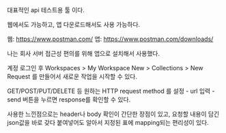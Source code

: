 <p>대표적인 api 테스트용 툴 이다.</p>
<p>웹에서도 가능하고, 앱 다운로드해서도 사용 가능하다.</p>
<p>웹: <a href="https://www.postman.com/">https://www.postman.com/</a>
앱: <a href="https://www.postman.com/downloads/">https://www.postman.com/downloads/</a></p>
<p>나는 회사 서버 접근성 편의를 위해 앱으로 설치해서 사용했다.</p>
<p>계정 로그인 후 Workspaces &gt; My Workspace 
New &gt; Collections &gt; New Request 를 만들어서 새로운 작업을 시작할 수 있다.</p>
<p>GET/POST/PUT/DELETE 등 원하는 HTTP request method 를 설정 -
url 입력 - send 버튼을 누르면 response를 확인할 수 있다.</p>
<p>사용한 느낀점으로는 header나 body 확인이 간단한 장점이 있고,
요청할 내용이 담긴 json값을 바로 갖다 붙여넣어도 알아서 지정된 표에 mapping되는 편리성이 있다.</p>